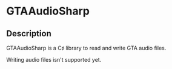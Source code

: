 # GTAAudioSharp

## Description
GTAAudioSharp is a C♯ library to read and write GTA audio files.

Writing audio files isn't supported yet.
